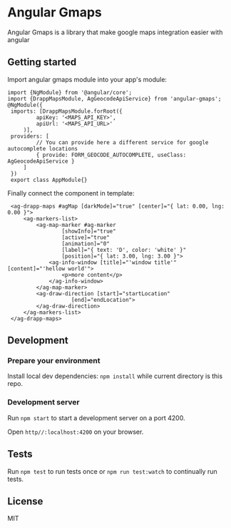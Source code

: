 
# Angular Gmaps

Angular Gmaps is a library that make google maps integration easier with angular

## Getting started

Import angular gmaps module into your app's module:

    import {NgModule} from '@angular/core';
    import {DrappMapsModule, AgGeocodeApiService} from 'angular-gmaps';
    @NgModule({
     imports: [DrappMapsModule.forRoot({
		     apiKey: '<MAPS_API_KEY>',
		     apiUrl: '<MAPS_API_URL>'
	     )],
     providers: [
		     // You can provide here a different service for google autocomplete locations
		     { provide: FORM_GEOCODE_AUTOCOMPLETE, useClass: AgGeocodeApiService }
	     ]
     })
     export class AppModule{}
 
 Finally connect the component in  template: 
```
 <ag-drapp-maps #agMap [darkMode]="true" [center]="{ lat: 0.00, lng: 0.00 }">
	 <ag-markers-list>
		 <ag-map-marker #ag-marker
				 [showInfo]="true"
				 [active]="true"
				 [animation]="0"
				 [label]="{ text: 'D', color: 'white' }"
				 [position]="{ lat: 3.00, lng: 3.00 }">
			 <ag-info-window [title]="'window title'" [content]="'hellow world'">
				 <p>more content</p>
			 </ag-info-window>
		 </ag-map-marker>
		 <ag-draw-direction [start]="startLocation"
				    [end]="endLocation">
	     </ag-draw-direction>
	 </ag-markers-list>
 </ag-drapp-maps>
 ```
 

## Development

### Prepare your environment

Install local dev dependencies: `npm install` while current directory is this repo.
 
### Development server

Run `npm start` to start a development server on a port 4200.

Open `http//:localhost:4200` on your browser.

## Tests

Run `npm test` to run tests once or `npm run test:watch` to continually run tests.

## License

MIT
